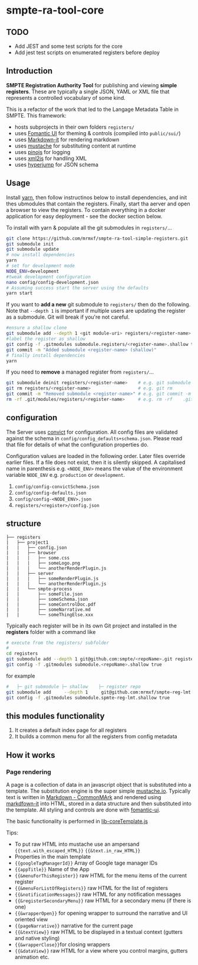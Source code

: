 # smpte-ra-tool-core

## TODO

* Add JEST and some test scripts for the core
* Add jest test scripts on enumerated registers before deploy

## Introduction

**SMPTE Registration Authority Tool** for publishing and viewing **simple registers**.
These are typically a single JSON, YAML or XML file that represents a controlled vocabulary of some kind.

This is a refactor of the work that led to the Langage Metadata Table in SMPTE. This framework:

* hosts subprojects in their own folders `registers/`
* uses [Fomantic UI](https://fomantic-ui.com/) for theming & controls (compiled into `public/sui/`)
* uses [Markdown-it](https://github.com/markdown-it) for rendering markdown
* uses [mustache](https://mustache.github.io/) for substituting content at runtime
* uses [pinojs](https://github.com/pinojs/pino) for logging
* uses [xml2js](https://www.npmjs.com/package/xml-js) for handling XML
* uses [hyperjump](https://github.com/hyperjump-io/json-schema-validator) for JSON schema

## Usage

Install [yarn], then follow instructinos below to install dependencies, and init thes ubmodules that contain the registers. Finally, start tha aerver and open a browser to view the registers. To contain everything in a docker application for easy deployment - see the docker section below.

To install with yarn & populate all the git submodules in `registers/`...

```sh
git clone https://github.com/mrmxf/smpte-ra-tool-simple-registers.git
git submodule init
git submodule update
# now install dependencies
yarn
# set for development mode
NODE_ENV=development
#tweak development configuration
nano config/config-development.json
# Assuming success start the server using the defaults
yarn start
```

If you want to **add a new** git submodule to `registers/` then do the following. Note that `--depth 1` is important if multiple users are updating the register as a submodule. Git will break if you're not careful.

```sh
#ensure a shallow clone
git submodule add --depth 1 <git module-uri> registers/<register-name>
#label the register as shallow
git config -f .gitmodules submodule.registers/<register-name>.shallow true
git commit -m "Added submodule <register-name> (shallow)"
# finally install dependencies
yarn
```

If you need to **remove** a managed register from `registers/`...

```sh
git submodule deinit registers/<register-name>    # e.g. git submodule deinit   registers/smpte-reg-lmt
git rm registers/<register-name>                  # e.g. git rm                 registers/smpte-reg-lmt
git commit -m "Removed submodule <register-name>" # e.g. git commit -m "removed submodule smpte-reg-lmt"
rm -rf .git/modules/registers/<register-name>     # e.g. rm -rf    .git/modules/registers/smpte-reg-lmt
```

## configuration

The Server uses [convict](https://www.npmjs.com/package/convict) for configuration.
All config files are validated against the schema in `config/config_defaults+schema.json`.
Please read that file for details of what the configuration properties do.

Configuration values are loaded in the following order. Later files override earlier files.
If a file does not exist, then it is silently skipped.  A capitalised name in parenthesis
e.g. `<NODE_ENV>` means the value of the environment variable `NODE_ENV` e.g. `production`
or `development`.

1. `config/config-convictSchema.json`
2. `config/config-defaults.json`
3. `config/config-<NODE_ENV>.json`
4. `registers/<register>/config.json`

## structure

```text
├── registers
|   ├── project1
|   |   ├── config.json
|   |   ├── browser
|   |   |   ├── some.css
|   |   |   ├── someLogo.png
|   |   |   └── anotherRenderPlugin.js
|   |   ├── server
|   |   |   ├── someRenderPlugin.js
|   |   |   └── anotherRenderPlugin.js
|   |   └── smpte-process
|   |       ├── someFile.json
|   |       ├── someSchema.json
|   |       ├── someControlDoc.pdf
|   |       ├── someNarrative.md
|   |       └── someThingElse.xxx
```

Typically each register will be in its own Git project and installed
in the **registers** folder with a command like

```sh
# execute from the registers/ subfolder
#
cd registers
git submodule add --depth 1 git@github.com:smpte/<repoName>.git registers/
git config -f .gitmodules submodule.<repoName>.shallow true
```

for example

```sh
#   ├─ git submodule ├─ shallow    ├─ register repo                          ├─ relative folder location
git submodule add     --depth 1     git@github.com:mrmxf/smpte-reg-lmt.git   registers/smpte-reg-lmt/
git config -f .gitmodules submodule.spmte-reg-lmt.shallow true
```

## this modules functionality

1. It creates a default index page for all registers
2. It builds a common menu for all the registers from config metadata

## How it works

### Page rendering

A page is a collection of data in an javascript object that is substituted into a template.
The substitution engine is the super simple [mustache.io](https://mustache.github.io/).
Typically text is written in [Markdown - CommonMArk](https://spec.commonmark.org/)
and rendered using [markdfown-it](https://github.com/markdown-it/markdown-it) into HTML,
stored in a data structure and then substituted into the template. All styling
and controls are done with [fomantic-ui](fomantic-ui).

The basic functionality is performed in [lib-coreTemplate.js]

Tips:

* To put raw HTML into mustache use an ampersand `{{text.with_escaped_HTML}}` `{{&text.in_raw_HTML}}`
* Properties in the main template
* `{{googleTagManagerId}}` Array of Google tage manager IDs
* `{{appTitle}}` Name of the App
* `{{&menuForThisRegister}}` raw HTML for the menu items of the current register
* `{{&menuForListOfRegisters}}` raw HTML for the list of registers
* `{{&notificationMessages}}` raw HTML for any notification messages
* `{{&registerSecondaryMenu}}` raw HTML for a secondary menu (if there is one)
* `{{&wrapperOpen}}` for opening wrapper to surround the narrative and UI oriented view
* `{{pageNarrative}}` narrative for the current page
* `{{&textView}}` raw HTML to be displayed in a textual context (gutters and native styling)
* `{{&wrapperClose}}`for closing wrappers
* `{{&dataView}}` raw HTML for a view where you control margins, gutters animation etc.

[lib-coreTemplate.js]:simple
[yarn]:https://classic.yarnpkg.com/lang/en/docs/install
